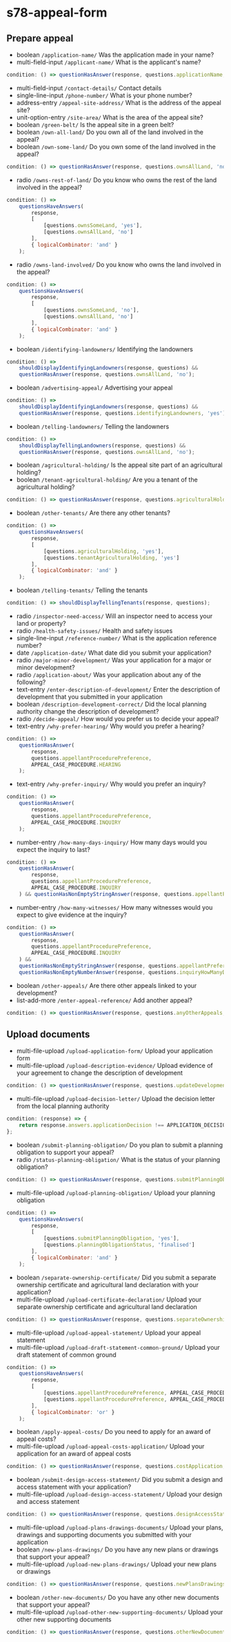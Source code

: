 # s78-appeal-form

## Prepare appeal

- boolean `/application-name/` Was the application made in your name?
- multi-field-input `/applicant-name/` What is the applicant's name?

```js
condition: () => questionHasAnswer(response, questions.applicationName, 'no');
```

- multi-field-input `/contact-details/` Contact details
- single-line-input `/phone-number/` What is your phone number?
- address-entry `/appeal-site-address/` What is the address of the appeal site?
- unit-option-entry `/site-area/` What is the area of the appeal site?
- boolean `/green-belt/` Is the appeal site in a green belt?
- boolean `/own-all-land/` Do you own all of the land involved in the appeal?
- boolean `/own-some-land/` Do you own some of the land involved in the appeal?

```js
condition: () => questionHasAnswer(response, questions.ownsAllLand, 'no');
```

- radio `/owns-rest-of-land/` Do you know who owns the rest of the land involved in the appeal?

```js
condition: () =>
	questionsHaveAnswers(
		response,
		[
			[questions.ownsSomeLand, 'yes'],
			[questions.ownsAllLand, 'no']
		],
		{ logicalCombinator: 'and' }
	);
```

- radio `/owns-land-involved/` Do you know who owns the land involved in the appeal?

```js
condition: () =>
	questionsHaveAnswers(
		response,
		[
			[questions.ownsSomeLand, 'no'],
			[questions.ownsAllLand, 'no']
		],
		{ logicalCombinator: 'and' }
	);
```

- boolean `/identifying-landowners/` Identifying the landowners

```js
condition: () =>
	shouldDisplayIdentifyingLandowners(response, questions) &&
	questionHasAnswer(response, questions.ownsAllLand, 'no');
```

- boolean `/advertising-appeal/` Advertising your appeal

```js
condition: () =>
	shouldDisplayIdentifyingLandowners(response, questions) &&
	questionHasAnswer(response, questions.identifyingLandowners, 'yes');
```

- boolean `/telling-landowners/` Telling the landowners

```js
condition: () =>
	shouldDisplayTellingLandowners(response, questions) &&
	questionHasAnswer(response, questions.ownsAllLand, 'no');
```

- boolean `/agricultural-holding/` Is the appeal site part of an agricultural holding?
- boolean `/tenant-agricultural-holding/` Are you a tenant of the agricultural holding?

```js
condition: () => questionHasAnswer(response, questions.agriculturalHolding, 'yes');
```

- boolean `/other-tenants/` Are there any other tenants?

```js
condition: () =>
	questionsHaveAnswers(
		response,
		[
			[questions.agriculturalHolding, 'yes'],
			[questions.tenantAgriculturalHolding, 'yes']
		],
		{ logicalCombinator: 'and' }
	);
```

- boolean `/telling-tenants/` Telling the tenants

```js
condition: () => shouldDisplayTellingTenants(response, questions);
```

- radio `/inspector-need-access/` Will an inspector need to access your land or property?
- radio `/health-safety-issues/` Health and safety issues
- single-line-input `/reference-number/` What is the application reference number?
- date `/application-date/` What date did you submit your application?
- radio `/major-minor-development/` Was your application for a major or minor development?
- radio `/application-about/` Was your application about any of the following?
- text-entry `/enter-description-of-development/` Enter the description of development that you submitted in your application
- boolean `/description-development-correct/` Did the local planning authority change the description of development?
- radio `/decide-appeal/` How would you prefer us to decide your appeal?
- text-entry `/why-prefer-hearing/` Why would you prefer a hearing?

```js
condition: () =>
	questionHasAnswer(
		response,
		questions.appellantProcedurePreference,
		APPEAL_CASE_PROCEDURE.HEARING
	);
```

- text-entry `/why-prefer-inquiry/` Why would you prefer an inquiry?

```js
condition: () =>
	questionHasAnswer(
		response,
		questions.appellantProcedurePreference,
		APPEAL_CASE_PROCEDURE.INQUIRY
	);
```

- number-entry `/how-many-days-inquiry/` How many days would you expect the inquiry to last?

```js
condition: () =>
	questionHasAnswer(
		response,
		questions.appellantProcedurePreference,
		APPEAL_CASE_PROCEDURE.INQUIRY
	) && questionHasNonEmptyStringAnswer(response, questions.appellantPreferInquiry);
```

- number-entry `/how-many-witnesses/` How many witnesses would you expect to give evidence at the inquiry?

```js
condition: () =>
	questionHasAnswer(
		response,
		questions.appellantProcedurePreference,
		APPEAL_CASE_PROCEDURE.INQUIRY
	) &&
	questionHasNonEmptyStringAnswer(response, questions.appellantPreferInquiry) &&
	questionHasNonEmptyNumberAnswer(response, questions.inquiryHowManyDays);
```

- boolean `/other-appeals/` Are there other appeals linked to your development?
- list-add-more `/enter-appeal-reference/` Add another appeal?

```js
condition: () => questionHasAnswer(response, questions.anyOtherAppeals, 'yes');
```

## Upload documents

- multi-file-upload `/upload-application-form/` Upload your application form
- multi-file-upload `/upload-description-evidence/` Upload evidence of your agreement to change the description of development

```js
condition: () => questionHasAnswer(response, questions.updateDevelopmentDescription, 'yes');
```

- multi-file-upload `/upload-decision-letter/` Upload the decision letter from the local planning authority

```js
condition: (response) => {
	return response.answers.applicationDecision !== APPLICATION_DECISION.NODECISIONRECEIVED;
};
```

- boolean `/submit-planning-obligation/` Do you plan to submit a planning obligation to support your appeal?
- radio `/status-planning-obligation/` What is the status of your planning obligation?

```js
condition: () => questionHasAnswer(response, questions.submitPlanningObligation, 'yes');
```

- multi-file-upload `/upload-planning-obligation/` Upload your planning obligation

```js
condition: () =>
	questionsHaveAnswers(
		response,
		[
			[questions.submitPlanningObligation, 'yes'],
			[questions.planningObligationStatus, 'finalised']
		],
		{ logicalCombinator: 'and' }
	);
```

- boolean `/separate-ownership-certificate/` Did you submit a separate ownership certificate and agricultural land declaration with your application?
- multi-file-upload `/upload-certificate-declaration/` Upload your separate ownership certificate and agricultural land declaration

```js
condition: () => questionHasAnswer(response, questions.separateOwnershipCert, 'yes');
```

- multi-file-upload `/upload-appeal-statement/` Upload your appeal statement
- multi-file-upload `/upload-draft-statement-common-ground/` Upload your draft statement of common ground

```js
condition: () =>
	questionsHaveAnswers(
		response,
		[
			[questions.appellantProcedurePreference, APPEAL_CASE_PROCEDURE.HEARING],
			[questions.appellantProcedurePreference, APPEAL_CASE_PROCEDURE.INQUIRY]
		],
		{ logicalCombinator: 'or' }
	);
```

- boolean `/apply-appeal-costs/` Do you need to apply for an award of appeal costs?
- multi-file-upload `/upload-appeal-costs-application/` Upload your application for an award of appeal costs

```js
condition: () => questionHasAnswer(response, questions.costApplication, 'yes');
```

- boolean `/submit-design-access-statement/` Did you submit a design and access statement with your application?
- multi-file-upload `/upload-design-access-statement/` Upload your design and access statement

```js
condition: () => questionHasAnswer(response, questions.designAccessStatement, 'yes');
```

- multi-file-upload `/upload-plans-drawings-documents/` Upload your plans, drawings and supporting documents you submitted with your application
- boolean `/new-plans-drawings/` Do you have any new plans or drawings that support your appeal?
- multi-file-upload `/upload-new-plans-drawings/` Upload your new plans or drawings

```js
condition: () => questionHasAnswer(response, questions.newPlansDrawings, 'yes');
```

- boolean `/other-new-documents/` Do you have any other new documents that support your appeal?
- multi-file-upload `/upload-other-new-supporting-documents/` Upload your other new supporting documents

```js
condition: () => questionHasAnswer(response, questions.otherNewDocuments, 'yes');
```
